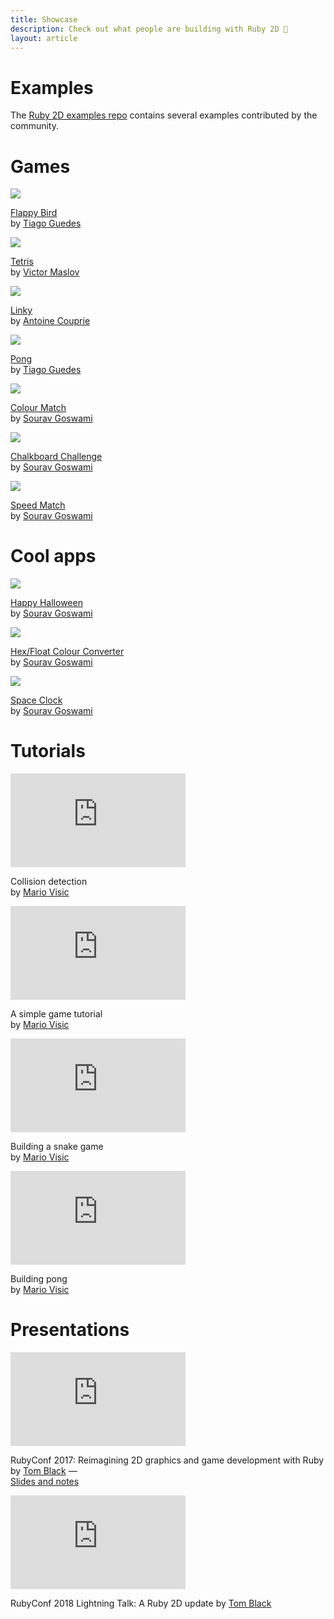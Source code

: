 ```yaml
---
title: Showcase
description: Check out what people are building with Ruby 2D 🚀
layout: article
---
```


# Examples

The [Ruby 2D examples repo](https://github.com/ruby2d/examples) contains several examples contributed by the community.

# Games

<div class="flex flex-wrap tc">
  <div class="mr5 w-300px">
    <a href="https://github.com/tiagopog/flappy_bird"><img src="/assets/img/showcase/flappy_bird.png"></a>
    <p class="mt1"><a href="https://github.com/tiagopog/flappy_bird">Flappy Bird</a><br>by <a href="https://github.com/tiagopog">Tiago Guedes</a></p>
  </div>

  <div class="mr5 w-300px">
    <a href="https://github.com/Nakilon/rbtris"><img src="/assets/img/showcase/tetris.png"></a>
    <p class="mt1"><a href="https://github.com/Nakilon/rbtris">Tetris</a><br>by <a href="https://github.com/Nakilon">Victor Maslov</a></p>
  </div>

  <div class="mr5 w-300px">
    <a href="https://github.com/acouprie/linky"><img src="/assets/img/showcase/linky.png"></a>
    <p class="mt1"><a href="https://github.com/acouprie/linky">Linky</a><br>by <a href="https://github.com/acouprie">Antoine Couprie</a></p>
  </div>

  <div class="mr5 w-300px">
    <a href="https://github.com/tiagopog/pong"><img src="/assets/img/showcase/pong.png"></a>
    <p class="mt1"><a href="https://github.com/tiagopog/pong">Pong</a><br>by <a href="https://github.com/tiagopog">Tiago Guedes</a></p>
  </div>

  <div class="mr5 w-300px">
    <a href="https://github.com/Souravgoswami/colour-match"><img src="/assets/img/showcase/colour-match.png"></a>
    <p class="mt1"><a href="https://github.com/Souravgoswami/colour-match">Colour Match</a><br>by <a href="https://github.com/Souravgoswami">Sourav Goswami</a></p>
  </div>

  <div class="mr5 w-300px">
    <a href="https://github.com/Souravgoswami/chalkboard-challenge"><img src="/assets/img/showcase/chalkboard-challenge.png"></a>
    <p class="mt1"><a href="https://github.com/Souravgoswami/chalkboard-challenge">Chalkboard Challenge</a><br>by <a href="https://github.com/Souravgoswami">Sourav Goswami</a></p>
  </div>

  <div class="mr5 w-300px">
    <a href="https://github.com/Souravgoswami/speed-match"><img src="/assets/img/showcase/speed-match.png"></a>
    <p class="mt1"><a href="https://github.com/Souravgoswami/speed-match">Speed Match</a><br>by <a href="https://github.com/Souravgoswami">Sourav Goswami</a></p>
  </div>
</div>

# Cool apps

<div class="flex flex-wrap tc">
  <div class="mr5 w-300px">
    <a href="https://github.com/Souravgoswami/happy-halloween-ruby2d"><img src="/assets/img/showcase/happy-halloween.png"></a>
    <p class="mt1"><a href="https://github.com/Souravgoswami/happy-halloween-ruby2d">Happy Halloween</a><br>by <a href="https://github.com/Souravgoswami">Sourav Goswami</a></p>
  </div>

  <div class="mr5 w-300px">
    <a href="https://github.com/Souravgoswami/hex-float-colour-converter"><img src="/assets/img/showcase/hex-float-colour-converter.png"></a>
    <p class="mt1"><a href="https://github.com/Souravgoswami/hex-float-colour-converter">Hex/Float Colour Converter</a><br>by <a href="https://github.com/Souravgoswami">Sourav Goswami</a></p>
  </div>

  <div class="mr5 w-300px">
    <a href="https://github.com/Souravgoswami/Space-Clock"><img src="/assets/img/showcase/space-clock.png"></a>
    <p class="mt1"><a href="https://github.com/Souravgoswami/Space-Clock">Space Clock</a><br>by <a href="https://github.com/Souravgoswami">Sourav Goswami</a></p>
  </div>
</div>

# Tutorials

<div class="flex flex-wrap tc">
  <div class="mr4 w-300px">
    <iframe width="280" src="https://www.youtube.com/embed/e3B8m4vBzB0" frameborder="0" allow="accelerometer; autoplay; encrypted-media; gyroscope; picture-in-picture" allowfullscreen></iframe>
    <p class="mt1">Collision detection<br>by <a href="https://github.com/mariovisic">Mario Visic</a></p>
  </div>

  <div class="mr4 w-300px">
    <iframe width="280" src="https://www.youtube.com/embed/hLvlHCnv_k8" frameborder="0" allow="accelerometer; autoplay; encrypted-media; gyroscope; picture-in-picture" allowfullscreen></iframe>
    <p class="mt1">A simple game tutorial<br>by <a href="https://github.com/mariovisic">Mario Visic</a></p>
  </div>

  <div class="mr4 w-300px">
    <iframe width="280" src="https://www.youtube.com/embed/2UVhYHBT_1o" frameborder="0" allow="accelerometer; autoplay; encrypted-media; gyroscope; picture-in-picture" allowfullscreen></iframe>
    <p class="mt1">Building a snake game<br>by <a href="https://github.com/mariovisic">Mario Visic</a></p>
  </div>

  <div class="mr4 w-300px">
    <iframe width="280" src="https://www.youtube.com/embed/kgK3be5wvwI" frameborder="0" allow="accelerometer; autoplay; encrypted-media; gyroscope; picture-in-picture" allowfullscreen></iframe>
    <p class="mt1">Building pong<br>by <a href="https://github.com/mariovisic">Mario Visic</a></p>
  </div>
</div>

# Presentations

<div class="flex flex-wrap tc">
  <div class="mr4 w-300px">
    <iframe width="280" src="https://www.youtube.com/embed/-PPVypAS_Pc" frameborder="0" allow="accelerometer; autoplay; encrypted-media; gyroscope; picture-in-picture" allowfullscreen></iframe>
    <p class="mt1">RubyConf 2017: Reimagining 2D graphics and game development with Ruby by <a href="http://www.blacktm.com">Tom Black</a> —<br><a href="http://www.blacktm.com/rubyconf">Slides and notes</a></p>
  </div>

  <div class="mr4 w-300px">
    <iframe width="280" src="https://www.youtube.com/embed/8s--ZyTmFxU?start=3645&end=3945" frameborder="0" allow="accelerometer; autoplay; encrypted-media; gyroscope; picture-in-picture" allowfullscreen></iframe>
    <p class="mt1">RubyConf 2018 Lightning Talk: A Ruby 2D update by <a href="http://www.blacktm.com">Tom Black</a></p>
  </div>
</div>

<!--

# Other links

Platzi Course
https://github.com/simon0191/platzi-curso-ruby

Seven Deadly Sins
https://github.com/alexdovzhanyn/SevenDeadlySins
(Doesn't run in v0.8.1)

Pong tweet (already in "games")
https://twitter.com/tiagopog/status/1064042352157884416

A collection of Ruby 2D games by Mario Visic
https://github.com/mariovisic/ruby2d-games

Vids:
- https://www.youtube.com/watch?v=U75cGUE2T4c
- https://www.youtube.com/watch?v=Gd-ZMcKqniw
- https://www.facebook.com/Noughtnaught0/videos/489295834877941/
- https://www.youtube.com/watch?v=mIyPDO7aNns
- https://www.youtube.com/watch?v=_ZuOARot7SQ
- https://www.facebook.com/Noughtnaught0/videos/502278120246379/
- https://www.facebook.com/Noughtnaught0/videos/514224189051772/

-->
